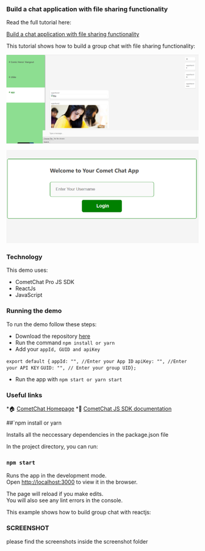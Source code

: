 ### Build a chat application with file sharing functionality

Read the full tutorial here:


[Build a chat application with file sharing functionality](LINK) 

This tutorial shows how to build a group chat with file sharing functionality:

![Complete view](src/screenshots/completePreview.png "complete app")

![Login view](src/screenshots/login.png "Login")

### Technology

This demo uses:

* CometChat Pro JS SDK
* ReactJs
* JavaScript


### Running the demo

To run the demo follow these steps:

* Download the repository [here](https://github.com/ugbechike/group-chat)
* Run the command ```npm install or yarn```
* Add your ```appId, GUID and apiKey```

```export default {```
  ```appId: "", //Enter your App ID```
 ```apiKey: "", //Enter your API KEY```
  ```GUID: "", // Enter your group UID};```

* Run the app with ```npm start or yarn start```

### Useful links

*🏠 [CometChat Homepage](https://www.cometchat.com/)
*👾 [CometChat JS SDK documentation](https://prodocs.cometchat.com/docs/js-quick-start)


##`npm install or yarn

Installs all the neccessary dependencies in the package.json file

In the project directory, you can run:

### `npm start`

Runs the app in the development mode.<br>
Open [http://localhost:3000](http://localhost:3000) to view it in the browser.

The page will reload if you make edits.<br>
You will also see any lint errors in the console.



This example shows how to build  group chat with reactjs:

### SCREENSHOT 

please find the screenshots inside the screenshot folder
